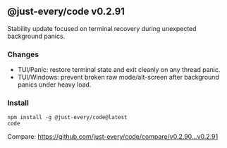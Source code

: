 ## @just-every/code v0.2.91

Stability update focused on terminal recovery during unexpected background panics.

### Changes

- TUI/Panic: restore terminal state and exit cleanly on any thread panic.
- TUI/Windows: prevent broken raw mode/alt-screen after background panics under heavy load.

### Install

```
npm install -g @just-every/code@latest
code
```

Compare: https://github.com/just-every/code/compare/v0.2.90...v0.2.91
